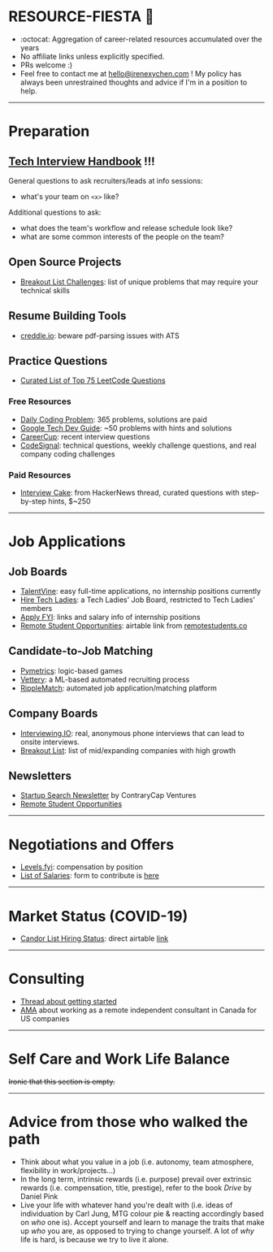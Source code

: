 # RESOURCE-FIESTA  :tada:

- :octocat: Aggregation of career-related resources accumulated over the years 
- No affiliate links unless explicitly specified. 
- PRs welcome :)
- Feel free to contact me at [hello@irenexychen.com](mailto:hello@irenexychen.com?subject=Resource%Fiesta%20GitHub) ! My policy has always been unrestrained thoughts and advice if I'm in a position to help. 


***

# Preparation

## [Tech Interview Handbook](https://github.com/yangshun/tech-interview-handbook) !!!

General questions to ask recruiters/leads at info sessions: 
- what's your team on `<x>` like?

Additional questions to ask: 
- what does the team's workflow and release schedule look like?
- what are some common interests of the people on the team?

## Open Source Projects
- [Breakout List Challenges](https://breakoutlist.com/breakout-challenges/): list of unique problems that may require your technical skills

## Resume Building Tools
- [creddle.io](http://creddle.io/): beware pdf-parsing issues with ATS

## Practice Questions
- [Curated List of Top 75 LeetCode Questions](https://www.teamblind.com/article/New-Year-Gift---Curated-List-of-Top-75-LeetCode-Questions-to-Save-Your-Time-OaM1orEU)

### Free Resources
- [Daily Coding Problem](https://www.dailycodingproblem.com): 365 problems, solutions are paid
- [Google Tech Dev Guide](https://techdevguide.withgoogle.com/): ~50 problems with hints and solutions
- [CareerCup](https://www.careercup.com/): recent interview questions
- [CodeSignal](https://app.codesignal.com/): technical questions, weekly challenge questions, and real company coding challenges

### Paid Resources
- [Interview Cake](https://www.interviewcake.com/): from HackerNews thread, curated questions with step-by-step hints, $~250


***

# Job Applications

## Job Boards
- [TalentVine](https://www.talentvine.io/?ref=dailycodingproblem): easy full-time applications, no internship positions currently
- [Hire Tech Ladies](https://www.hiretechladies.com/jobs): a Tech Ladies' Job Board, restricted to Tech Ladies' members
- [Apply FYI](https://apply.fyi/): links and salary info of internship positions
- [Remote Student Opportunities](https://airtable.com/shrvf3G6xIPjn6SUK/tblT2rDs6G9cu1kXP?backgroundColor=cyan&viewControls=on): airtable link from [remotestudents.co](remotestudents.co) 

## Candidate-to-Job Matching
- [Pymetrics](https://www.pymetrics.com/employers/): logic-based games
- [Vettery](https://www.vettery.com/register#/candidate): a ML-based automated recruiting process
- [RippleMatch](https://ripplematch.com/): automated job application/matching platform

## Company Boards
- [Interviewing.IO](https://interviewing.io/): real, anonymous phone interviews that can lead to onsite interviews.
- [Breakout List](https://breakoutlist.com/): list of mid/expanding companies with high growth

## Newsletters
- [Startup Search Newsletter](https://contrarycap.com/) by ContraryCap Ventures
- [Remote Student Opportunities](remotestudents.co)


***

# Negotiations and Offers
- [Levels.fyi](https://www.levels.fyi/): compensation by position
- [List of Salaries](https://docs.google.com/spreadsheets/d/1Km9bsx0SWPDiOPMYvremSDujyS5sF0ZQvbxr5S52wSA/edit#gid=1649958221): form to contribute is [here](https://goo.gl/forms/iJAdQfrswCN5nrWI3)


***

# Market Status (COVID-19)
- [Candor List Hiring Status](https://candor.co/hiring-freezes/): direct airtable [link](https://airtable.com/shrpj2r4Kjc4YoMu4/tbl8m95GiuWehnIiT)


***

# Consulting
- [Thread about getting started](https://news.ycombinator.com/item?id=19455224)
- [AMA](mailto:indep.contr@irenexychen.com?subject=Independent%20Contractor%20GitHub) about working as a remote independent consultant in Canada for US companies


***

# Self Care and Work Life Balance

~~Ironic that this section is empty.~~


***

# Advice from those who walked the path

- Think about what you value in a job (i.e. autonomy, team atmosphere, flexibility in work/projects...)
- In the long term, intrinsic rewards (i.e. purpose) prevail over extrinsic rewards (i.e. compensation, title, prestige), refer to the book _Drive_ by Daniel Pink
- Live your life with whatever hand you're dealt with (i.e. ideas of individuation by Carl Jung, MTG colour pie & reacting accordingly based on _who_ one is). Accept yourself and learn to manage the traits that make up _who_ you are, as opposed to trying to change yourself. A lot of _why_ life is hard, is because we try to live it alone.
